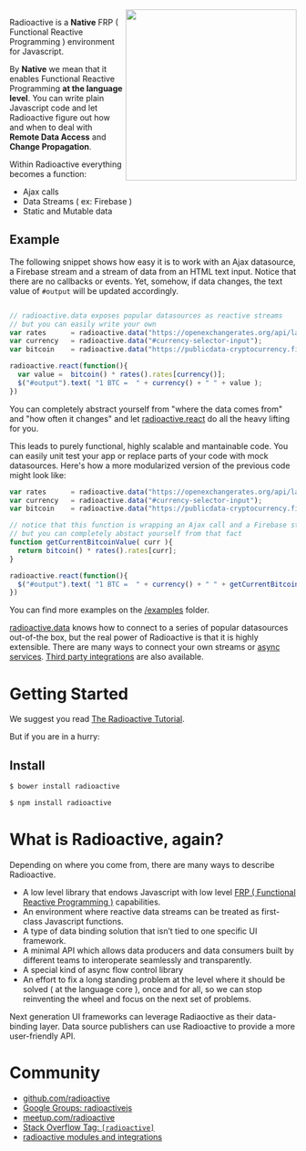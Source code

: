 <img src="https://raw.github.com/radioactive/radioactive/master/logo.png" align="right" width="300px" />

Radioactive is a **Native** FRP ( Functional Reactive Programming ) environment for Javascript.

By **Native** we mean that it enables Functional Reactive Programming **at the language level**. You can write plain Javascript code and let Radioactive figure out how and when to deal with **Remote Data Access** and **Change Propagation**.

Within Radioactive everything becomes a function:

* Ajax calls
* Data Streams ( ex: Firebase )
* Static and Mutable data

## Example

The following snippet shows how easy it is to work with an Ajax datasource, a Firebase stream and a stream of data from an HTML text input.
Notice that there are no callbacks or events.
Yet, somehow, if data changes, the text value of `#output` will be updated accordingly.

```javascript

// radioactive.data exposes popular datasources as reactive streams
// but you can easily write your own
var rates      = radioactive.data("https://openexchangerates.org/api/latest.json?app_id=4a363014b909486b8f49d967b810a6c3&callback=?");
var currency   = radioactive.data("#currency-selector-input");
var bitcoin    = radioactive.data("https://publicdata-cryptocurrency.firebaseio.com/bitcoin/last");

radioactive.react(function(){
  var value =  bitcoin() * rates().rates[currency()];
  $("#output").text( "1 BTC =  " + currency() + " " + value );
})
```

You can completely abstract yourself from "where the data comes from" and "how often it changes" and let [radioactive.react](https://github.com/radioactive/radioactive/wiki/radioactive.react) do all the heavy lifting for you.

This leads to purely functional, highly scalable and mantainable code. You can easily unit test your app or replace parts of your code with mock datasources. Here's how a more modularized version of the previous code might look like:

```javascript
var rates      = radioactive.data("https://openexchangerates.org/api/latest.json?app_id=4a363014b909486b8f49d967b810a6c3&callback=?");
var currency   = radioactive.data("#currency-selector-input");
var bitcoin    = radioactive.data("https://publicdata-cryptocurrency.firebaseio.com/bitcoin/last");

// notice that this function is wrapping an Ajax call and a Firebase stream
// but you can completely abstact yourself from that fact
function getCurrentBitcoinValue( curr ){
  return bitcoin() * rates().rates[curr];
}

radioactive.react(function(){
  $("#output").text( "1 BTC =  " + currency() + " " + getCurrentBitcoinValue( currency() ) );
})
```


You can find more examples on the [/examples](https://github.com/radioactive/radioactive/tree/master/examples) folder.

[radioactive.data](https://github.com/radioactive/radioactive/wiki/radioactive.data) knows how to connect to a series of popular datasources out-of-the box, but the real power of Radioactive is that it is highly extensible. There are many ways to connect your own streams or [async services](https://github.com/radioactive/radioactive/wiki/radioactive.syncify). [Third party integrations](https://github.com/radioactive/radioactive/wiki/Modules) are also available.


# Getting Started

We suggest you read [The Radioactive Tutorial](https://github.com/radioactive/radioactive/wiki/Radioactive-Tutorial).

But if you are in a hurry:

## Install

```bash
$ bower install radioactive
```

```bash
$ npm install radioactive
```

# What is Radioactive, again?

Depending on where you come from, there are many ways to describe Radioactive.

* A low level library that endows Javascript with low level [FRP ( Functional Reactive Programming )](http://en.wikipedia.org/wiki/Functional_reactive_programming) capabilities.
* An environment where reactive data streams can be treated as first-class Javascript functions.
* A type of data binding solution that isn’t tied to one specific UI framework.
* A minimal API which allows data producers and data consumers built by different teams to interoperate seamlessly and transparently.
* A special kind of async flow control library
* An effort to fix a long standing problem at the level where it should be solved ( at the language core ), once and for all, so we can stop reinventing the wheel and focus on the next set of problems.

Next generation UI frameworks can leverage Radiaoctive as their data-binding layer.
Data source publishers can use Radioactive to provide a more user-friendly API.


# Community

* [github.com/radioactive](https://github.com/radioactive)
* [Google Groups: radioactivejs](https://groups.google.com/forum/#!forum/radioactivejs)
* [meetup.com/radioactive](http://www.meetup.com/radioactive/)
* [Stack Overflow Tag: `[radioactive]`]()
* [radioactive modules and integrations](https://github.com/radioactive/radioactive/wiki/Modules)


